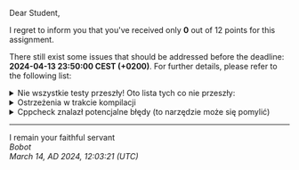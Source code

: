 Dear Student,

I regret to inform you that you've received only **0** out of 12 points for this assignment.

There still exist some issues that should be addressed before the deadline: **2024-04-13 23:50:00 CEST (+0200)**. For further details, please refer to the following list:

<details><summary>Nie wszystkie testy przeszły! Oto lista tych co nie przeszły:</summary>1.&nbsp;MatrixTester.constructionEmptyMatrix_expectedAllElementsAreZero<br>2.&nbsp;MatrixTester.constructionMatrixFromTwoDimensionArray_expectedAllElementsCopied<br>3.&nbsp;MatrixTester.constructionMatrixFromAnotherMatrix_expectedAllElementsCopied<br>4.&nbsp;MatrixTester.assignmentOperatorCopyingDeeply_expectedAllElementsCopied<br>5.&nbsp;MatrixTester.assignmentOperatorCopyingFromItselve_expectedNotCrash<br>6.&nbsp;MatrixTester.checkingOstreamOperator_expectedAllElementsInStream<br>7.&nbsp;MatrixTester.checkingIstreamOperator_expectedAllElementsReadFromStream<br>8.&nbsp;MatrixTester.multiplicationMatrixMultipliedWithNumber_expectedAllElementsOfMatrixMultiplied<br>9.&nbsp;MatrixTester.additionOfTwoMatrixes_expectedMatrixWithSumOfElementsReturned<br>10.&nbsp;MatrixTester.andOfTwoMatrixes_expectedMatrixWithAllElementsAsResultOfLogicalAndReturned<br>11.&nbsp;MatrixTester.accessingMatrixByRowAndColumnWithIndexOperator_expectedSuccesfullAccess<br>12.&nbsp;MatrixTester.matrixConverseOperatorIntoSizeType_expected2ReturnElementsInEachDimentions</details>
<details><summary>Ostrzeżenia w trakcie kompilacji</summary>/tmp/tmpk9br9tqd/student/matrix.cpp:10:2:&nbsp;warning:&nbsp;#warning&nbsp;before&nbsp;C++23&nbsp;is&nbsp;a&nbsp;GCC&nbsp;extension<br>&nbsp;&nbsp;&nbsp;10&nbsp;|&nbsp;#warning&nbsp;"Funkcje&nbsp;sa&nbsp;do&nbsp;zaimplementowania.&nbsp;Instrukcja&nbsp;w&nbsp;pliku&nbsp;naglowkowym"&nbsp;//&nbsp;po&nbsp;zaimplementowaniu&nbsp;sugeruje&nbsp;usuniecie&nbsp;tej&nbsp;linijki&nbsp;-&nbsp;nie&nbsp;chcemy&nbsp;warningow<br>&nbsp;&nbsp;&nbsp;&nbsp;&nbsp;&nbsp;|&nbsp;&nbsp;^~~~~~~<br>/tmp/tmpk9br9tqd/student/matrix.cpp:10:2:&nbsp;warning:&nbsp;#warning&nbsp;"Funkcje&nbsp;sa&nbsp;do&nbsp;zaimplementowania.&nbsp;Instrukcja&nbsp;w&nbsp;pliku&nbsp;naglowkowym"&nbsp;[-Wcpp]<br></details>
<details><summary>Cppcheck znalazł potencjalne błędy (to narzędzie może się pomylić)</summary>/tmp/tmpk9br9tqd/student/matrix.h:87:1:&nbsp;warning:&nbsp;The&nbsp;class&nbsp;'TwoDimensionMatrix'&nbsp;does&nbsp;not&nbsp;declare&nbsp;a&nbsp;constructor&nbsp;although&nbsp;it&nbsp;has&nbsp;private&nbsp;member&nbsp;variables&nbsp;which&nbsp;likely&nbsp;require&nbsp;initialization.&nbsp;[noConstructor]<br>class&nbsp;TwoDimensionMatrix<br>^<br></details>

-----------
I remain your faithful servant\
_Bobot_\
_March 14, AD 2024, 12:03:21 (UTC)_
